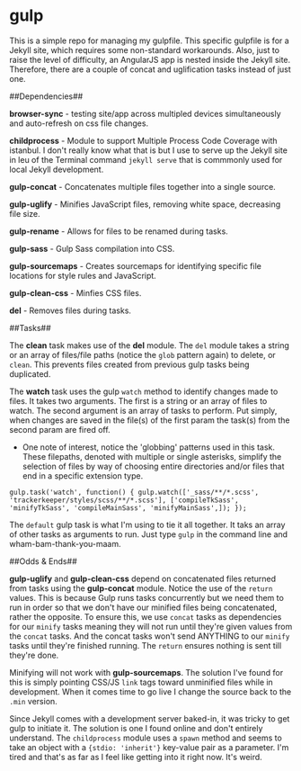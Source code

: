 # gulp
This is a simple repo for managing my gulpfile. This specific gulpfile is for a Jekyll site, which requires some non-standard workarounds. Also, just to raise the level of difficulty, an AngularJS app is nested inside the Jekyll site. Therefore, there are a couple of concat and uglification tasks instead of just one.

##Dependencies##

**browser-sync** - testing site/app across multipled devices simultaneously and auto-refresh on css file changes.
  
**childprocess** - Module to support Multiple Process Code Coverage with istanbul. I don't really know what that is but I use to serve up the Jekyll site in leu of the Terminal command `jekyll serve` that is commmonly used for local Jekyll development.
  
**gulp-concat** - Concatenates multiple files together into a single source.
  
**gulp-uglify** - Minifies JavaScript files, removing white space, decreasing file size.
  
**gulp-rename** - Allows for files to be renamed during tasks.
  
**gulp-sass** - Gulp Sass compilation into CSS.
  
**gulp-sourcemaps** - Creates sourcemaps for identifying specific file locations for style rules and JavaScript.
     
**gulp-clean-css** - Minfies CSS files.
     
**del** - Removes files during tasks.
    
##Tasks##

The **clean** task makes use of the **del** module. The `del` module takes a string or an array of files/file paths (notice the `glob` pattern again) to delete, or `clean`. This prevents files created from previous gulp tasks being duplicated.

The **watch** task uses the gulp `watch` method to identify changes made to files. It takes two arguments. The first is a string or an array of files to watch. The second argument is an array of tasks to perform. Put simply, when changes are saved in the file(s) of the first param the task(s) from the second param are fired off.

  - One note of interest, notice the 'globbing' patterns used in this task. These filepaths, denoted with multiple or single asterisks, simplify the selection of files by way of choosing entire directories and/or files that end in a specific extension type.
  
  `gulp.task('watch', function() {
    gulp.watch(['_sass/**/*.scss', 'trackerkeeper/styles/scss/**/*.scss'], ['compileTkSass', 'minifyTkSass', 'compileMainSass', 'minifyMainSass',]);
});`

The `default` gulp task is what I'm using to tie it all together. It taks an array of other tasks as arguments to run. Just type `gulp` in the command line and wham-bam-thank-you-maam. 

##Odds & Ends##

**gulp-uglify** and **gulp-clean-css** depend on concatenated files returned from tasks using the **gulp-concat** module. Notice the use of the `return` values. This is because Gulp runs tasks concurrently but we need them to run in order so that we don't have our minified files being concatenated, rather the opposite. To ensure this, we use `concat` tasks as dependencies for our `minify` tasks meaning they will not run until they're given values from the `concat` tasks. And the concat tasks won't send ANYTHING to our `minify` tasks until they're finished running. The `return` ensures nothing is sent till they're done.

Minifying will not work with **gulp-sourcemaps**. The solution I've found for this is simply pointing CSS/JS `link` tags toward unminified files while in development. When it comes time to go live I change the source back to the `.min` version.

Since Jekyll comes with a development server baked-in, it was tricky to get gulp to initiate it. The solution is one I found online and don't entirely understand. The `childprocess` module uses a `spawn` method and seems to take an object with a `{stdio: 'inherit'}` key-value pair as a parameter. I'm tired and that's as far as I feel like getting into it right now. It's weird.

